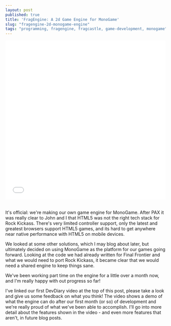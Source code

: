 ```yaml
---
layout: post
published: true
title: 'FragEngine: A 2d Game Engine for MonoGame'
slug: "fragengine-2d-monogame-engine"
tags: "programming, fragengine, fragcastle, game-development, monogame"
---
```


<div class="video-container">
    <iframe width="100%" height="500" src="//www.youtube.com/embed/YZYnctBDiEU?rel=0" frameborder="0" allowfullscreen></iframe>
</div>

<div>&nbsp;</div>

It's official: we're making our own game engine for MonoGame. After PAX it was really clear to John and I that HTML5 was not the right tech stack for Rock Kickass. There's very limited controller support, only the latest and greatest browsers support HTML5 games, and its hard to get anywhere near native performance with HTML5 on mobile devices.

We looked at some other solutions, which I may blog about later, but ultimately decided on using MonoGame as the platform for our games going forward. Looking at the code we had already written for Final Frontier and what we would need to port Rock Kickass, it became clear that we would need a shared engine to keep things sane.

We've been working part time on the engine for a little over a month now, and I'm really happy with out progress so far!

I've linked our first DevDiary video at the top of this post, please take a look and give us some feedback on what you think! The video shows a demo of what the engine can do after our first month (or so) of development and we're really proud of what we've been able to accomplish. I'll go into more detail about the features shown in the video - and even more features that aren't, in future blog posts.
